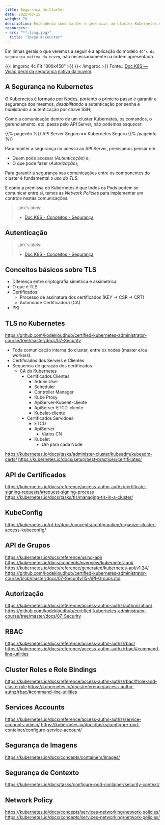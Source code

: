 ```yaml
---
title: Segurança do Cluster
date: 2022-06-15
weight: 70
description: Entendendo como manter e gerenciar um cluster Kubernetes com segurança.
resources:
- src: "**.{png,jpg}"
  title: "Image #:counter"
---
```


Em linhas gerais o que veremos a seguir é a aplicação do modelo `4C's da segurança nativa da nuvem`, não necessariamente na ordem apresentada.

{{< imgproc 4c Fit "800x450" >}} {{< /imgproc >}}
Fonte.: [Doc K8S — Visão geral da segurança nativa da nuvem](https://kubernetes.io/docs/concepts/security/overview/#the-4c-s-of-cloud-native-security).

## A Segurança no Kubernetes

O [Kubernetes é formado por Nodes](../01_componentes/), portanto o primeiro passo é garantir a segurança dos mesmos, *desabilitando* a autenticação por senha e *habilitando* a autenticação por chave SSH;

Como a comunicação dentro de um cluster Kubernetes, os comandos, o gerenciamento, etc. passa pelo API Server, não podemos esquecer:

{{% pageinfo %}}
API Server Seguro == Kubernetes Seguro
{{% /pageinfo %}}

Para manter a segurança no acesso ao API Server, precisamos pensar em:

- Quem pode acessar (*Autenticação*) e;
- O que pode fazer (*Autorização*);

Para garantir a segurança nas comunicações entre os componentes do cluster é fundamental o *uso do TLS*.

E como a premissa do Kubernetes é que todos os Pods podem se comunicar entre si, temos as *Network Policies* para implementar um controle nestas comunicações.

> Link's úteis:
>
> - [Doc K8S - Conceitos - Segurança](https://kubernetes.io/docs/concepts/security/)

## Autenticação

> Link's úteis:
>
> - [Doc K8S - Conceitos - Segurança](https://kubernetes.io/docs/concepts/security/)

## Conceitos básicos sobre TLS

- Diferença entre criptografia simetrica e assimetrica
- O que é TLS
- Certificados
  - Processo de assinatura dos certificados (KEY -> CSR -> CRT)
  - Autoridade Certificadora (CA)
- PKI

## TLS no Kubernetes

https://github.com/kodekloudhub/certified-kubernetes-administrator-course/tree/master/docs/07-Security

- Toda comunicação interna do cluster, entre os nodes (master e/ou workers).
- Certificados dos Servers e Clientes
- Sequencia de geração dos certificados
  - CA do Kubernetes
    - Certificados Clientes
      - Admin User
      - Scheduler
      - Controller Manager
      - Kube Proxy
      - ApiServer-Kubelet-cliente
      - ApiServer-ETCD-cliente
      - Kubelet-cliente
    - Certificados Servidoes
      - ETCD
      - ApiServer
        - Vários CN
      - Kubelet
        - Um para cada Node

https://kubernetes.io/docs/tasks/administer-cluster/kubeadm/kubeadm-certs/
https://kubernetes.io/docs/setup/best-practices/certificates/

## API de Certificados

https://kubernetes.io/docs/reference/access-authn-authz/certificate-signing-requests/#request-signing-process
https://kubernetes.io/docs/tasks/tls/managing-tls-in-a-cluster/

## KubeConfig

https://kubernetes.io/pt-br/docs/concepts/configuration/organize-cluster-access-kubeconfig/

## API de Grupos

https://kubernetes.io/docs/reference/using-api/
https://kubernetes.io/docs/concepts/overview/kubernetes-api/
https://kubernetes.io/docs/reference/generated/kubernetes-api/v1.24/
https://github.com/kodekloudhub/certified-kubernetes-administrator-course/blob/master/docs/07-Security/15-API-Groups.md

## Autorização

https://kubernetes.io/docs/reference/access-authn-authz/authorization/
https://github.com/kodekloudhub/certified-kubernetes-administrator-course/tree/master/docs/07-Security

## RBAC

https://kubernetes.io/docs/reference/access-authn-authz/rbac/
https://kubernetes.io/docs/reference/access-authn-authz/rbac/#command-line-utilities

## Cluster Roles e Role Bindings

https://kubernetes.io/docs/reference/access-authn-authz/rbac/#role-and-clusterrole
https://kubernetes.io/docs/reference/access-authn-authz/rbac/#command-line-utilities

## Services Accounts

https://kubernetes.io/docs/reference/access-authn-authz/service-accounts-admin/
https://kubernetes.io/docs/tasks/configure-pod-container/configure-service-account/

## Segurança de Imagens

https://kubernetes.io/docs/concepts/containers/images/

## Segurança de Contexto

https://kubernetes.io/docs/tasks/configure-pod-container/security-context/

## Network Policy

https://kubernetes.io/docs/concepts/services-networking/network-policies/
https://kubernetes.io/docs/concepts/services-networking/network-policies/
